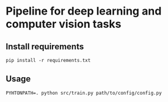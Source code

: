 # Pipeline for deep learning and computer vision tasks

## Install requirements
```
pip install -r requirements.txt
```

## Usage
```
PYHTONPATH=. python src/train.py path/to/config/config.py
```
